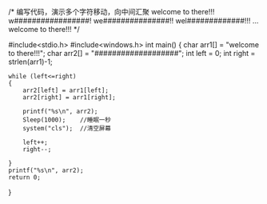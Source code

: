 /*
编写代码，演示多个字符移动，向中间汇聚
welcome to there!!!
w#################!
we###############!!
wel#############!!!
…
welcome to there!!!
*/

#include<stdio.h>
#include<windows.h>
int main()
{
	char arr1[] = "welcome to there!!!";
	char arr2[] = "###################";
	int left = 0;
	int right = strlen(arr1)-1;

	while (left<=right)
	{
		arr2[left] = arr1[left];
		arr2[right] = arr1[right];

		printf("%s\n", arr2);
		Sleep(1000);	//睡眠一秒
		system("cls");	//清空屏幕

		left++;
		right--;

	}
	printf("%s\n", arr2);
	return 0;
}

